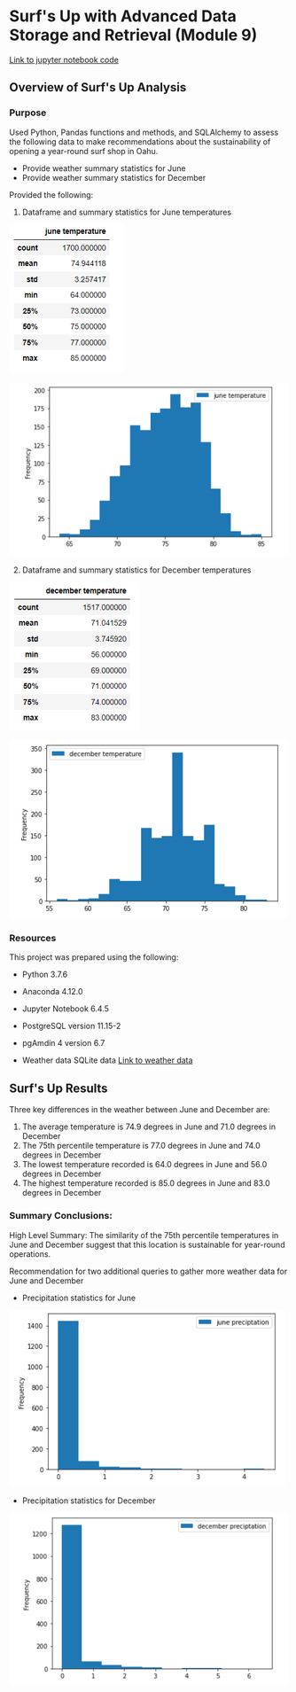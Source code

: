 # Surf's Up with Advanced Data Storage and Retrieval (Module 9)

[Link to jupyter notebook code](SurfsUp_Challenge.ipynb)

## Overview of Surf's Up Analysis

### Purpose
Used Python, Pandas functions and methods, and SQLAlchemy to assess the following data to make recommendations about the sustainability of opening a year-round surf shop in Oahu.
* Provide weather summary statistics for June
* Provide weather summary statistics for December

Provided the following:

1. Dataframe and summary statistics for June temperatures

![Summary temperature statistics June](june_temp_stats.PNG)

![Summary temperature graph June](june_temp_graph.PNG)

2. Dataframe and summary statistics for December temperatures

![Summary temperature statistics December](dec_temp_stats.PNG)

![Summary temperature graph December](dec_temp_graph.PNG)

### Resources

This project was prepared using the following:
* Python 3.7.6
* Anaconda 4.12.0
* Jupyter Notebook 6.4.5
* PostgreSQL version 11.15-2
* pgAmdin 4 version 6.7

* Weather data SQLite data
[Link to weather data](hawaii.sqlite)

## Surf's Up Results

Three key differences in the weather between June and December are:
1. The average temperature is 74.9 degrees in June and 71.0 degrees in December
2. The 75th percentile temperature is 77.0 degrees in June and 74.0 degrees in December
3. The lowest temperature recorded is 64.0 degrees in June and 56.0 degrees in December
4. The highest temperature recorded is 85.0 degrees in June and 83.0 degrees in December

### Summary Conclusions:
High Level Summary: The similarity of the 75th percentile temperatures in June and December suggest that this location is sustainable for year-round operations.

Recommendation for two additional queries to gather more weather data for June and December
* Precipitation statistics for June

![Summary precipitation graph June](june_precip_graph.PNG)

* Precipitation statistics for December

![Summary precipitation graph December](dec_precip_graph.PNG)

